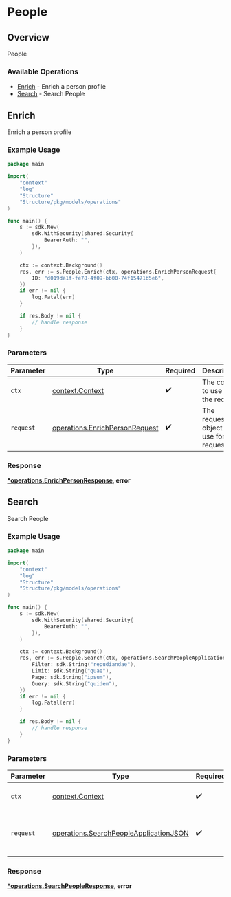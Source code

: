 # People

## Overview

People

### Available Operations

* [Enrich](#enrich) - Enrich a person profile
* [Search](#search) - Search People

## Enrich

Enrich a person profile

### Example Usage

```go
package main

import(
	"context"
	"log"
	"Structure"
	"Structure/pkg/models/operations"
)

func main() {
    s := sdk.New(
        sdk.WithSecurity(shared.Security{
            BearerAuth: "",
        }),
    )

    ctx := context.Background()
    res, err := s.People.Enrich(ctx, operations.EnrichPersonRequest{
        ID: "d019da1f-fe78-4f09-bb00-74f15471b5e6",
    })
    if err != nil {
        log.Fatal(err)
    }

    if res.Body != nil {
        // handle response
    }
}
```

### Parameters

| Parameter                                                                        | Type                                                                             | Required                                                                         | Description                                                                      |
| -------------------------------------------------------------------------------- | -------------------------------------------------------------------------------- | -------------------------------------------------------------------------------- | -------------------------------------------------------------------------------- |
| `ctx`                                                                            | [context.Context](https://pkg.go.dev/context#Context)                            | :heavy_check_mark:                                                               | The context to use for the request.                                              |
| `request`                                                                        | [operations.EnrichPersonRequest](../../models/operations/enrichpersonrequest.md) | :heavy_check_mark:                                                               | The request object to use for the request.                                       |


### Response

**[*operations.EnrichPersonResponse](../../models/operations/enrichpersonresponse.md), error**


## Search

Search People

### Example Usage

```go
package main

import(
	"context"
	"log"
	"Structure"
	"Structure/pkg/models/operations"
)

func main() {
    s := sdk.New(
        sdk.WithSecurity(shared.Security{
            BearerAuth: "",
        }),
    )

    ctx := context.Background()
    res, err := s.People.Search(ctx, operations.SearchPeopleApplicationJSON{
        Filter: sdk.String("repudiandae"),
        Limit: sdk.String("quae"),
        Page: sdk.String("ipsum"),
        Query: sdk.String("quidem"),
    })
    if err != nil {
        log.Fatal(err)
    }

    if res.Body != nil {
        // handle response
    }
}
```

### Parameters

| Parameter                                                                                        | Type                                                                                             | Required                                                                                         | Description                                                                                      |
| ------------------------------------------------------------------------------------------------ | ------------------------------------------------------------------------------------------------ | ------------------------------------------------------------------------------------------------ | ------------------------------------------------------------------------------------------------ |
| `ctx`                                                                                            | [context.Context](https://pkg.go.dev/context#Context)                                            | :heavy_check_mark:                                                                               | The context to use for the request.                                                              |
| `request`                                                                                        | [operations.SearchPeopleApplicationJSON](../../models/operations/searchpeopleapplicationjson.md) | :heavy_check_mark:                                                                               | The request object to use for the request.                                                       |


### Response

**[*operations.SearchPeopleResponse](../../models/operations/searchpeopleresponse.md), error**

